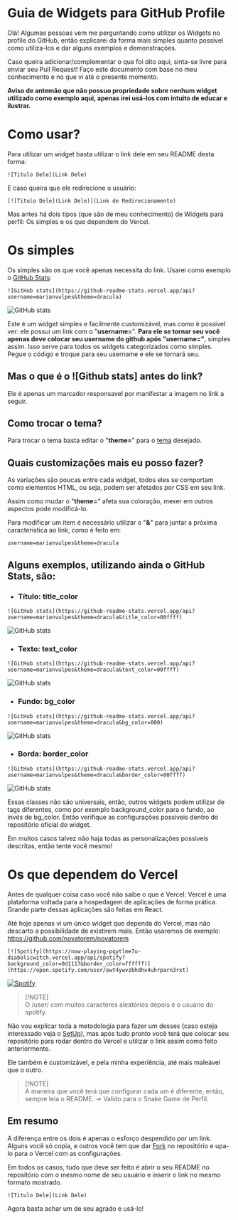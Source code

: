 # Guia de Widgets para GitHub Profile
Olá! Algumas pessoas vem me perguntando como utilizar os Widgets no profile do GitHub, então explicarei da forma mais simples quanto possivel como utiliza-los e dar alguns exemplos e demonstrações. 

Caso queira adicionar/complementar o que foi dito aqui, sinta-se livre para enviar seu Pull Request! Faço este documento com base no meu conhecimento e no que vi até o presente momento.

**Aviso de antemão que não possuo propriedade sobre nenhum widget utilizado como exemplo aqui, apenas irei usá-los com intuito de educar e ilustrar.**

# Como usar?
Para utilizar um widget basta utilizar o link dele em seu README desta forma:
```
![Titulo Dele](Link Dele)
```
E caso queira que ele redirecione o usuário:
```
[![Titulo Dele](Link Dele)](Link de Redirecionamento)
```
Mas antes há dois tipos (que são de meu conhecimento) de Widgets para perfil: Os simples e os que dependem do Vercel. 

# Os simples
Os simples são os que você apenas necessita do link. Usarei como exemplo o <a href=https://github.com/anuraghazra/github-readme-stats>GitHub Stats</a>:
```
![GitHub stats](https://github-readme-stats.vercel.app/api?username=marianvulpes&theme=dracula)
```

![GitHub stats](https://github-readme-stats.vercel.app/api?username=marianvulpes&theme=dracula)

Este é um widget simples e facilmente customizável, mas como é possivel ver: ele possui um link com o "**username=**". **Para ele se tornar seu você apenas deve colocar seu username do github após "username="**, simples assim. Isso serve para todos os widgets categorizados como simples. Pegue o código e troque para seu username e ele se tornará seu.

## Mas o que é o ![Github stats] antes do link?
Ele é apenas um marcador responsavel por manifestar a imagem no link a seguir.

## Como trocar o tema?
Para trocar o tema basta editar o "**theme=**" para o <a href="https://github.com/anuraghazra/github-readme-stats/blob/master/themes/README.md">tema</a> desejado.

## Quais customizações mais eu posso fazer?
As variações são poucas entre cada widget, todos eles se comportam como elementos HTML, ou seja, podem ser afetados por CSS em seu link.

Assim como mudar o "**theme=**" afeta sua coloração, mexer em outros aspectos pode modificá-lo.

Para modificar um item é necessário utilizar o "**&**" para juntar a próxima caracteristica ao link, como é feito em:
```
username=marianvulpes&theme=dracula
```

## Alguns exemplos, utilizando ainda o GitHub Stats, são:
- ### Título: title_color
```
![GitHub stats](https://github-readme-stats.vercel.app/api?username=marianvulpes&theme=dracula&title_color=00ffff)
```
![GitHub stats](https://github-readme-stats.vercel.app/api?username=marianvulpes&theme=dracula&title_color=00ffff)
- ### Texto: text_color 
```
![GitHub stats](https://github-readme-stats.vercel.app/api?username=marianvulpes&theme=dracula&text_color=00ffff)
```
![GitHub stats](https://github-readme-stats.vercel.app/api?username=marianvulpes&theme=dracula&text_color=00ffff)
- ### Fundo: bg_color
```
![GitHub stats](https://github-readme-stats.vercel.app/api?username=marianvulpes&theme=dracula&bg_color=000)
```
![GitHub stats](https://github-readme-stats.vercel.app/api?username=marianvulpes&theme=dracula&bg_color=000)
- ### Borda: border_color
```
![GitHub stats](https://github-readme-stats.vercel.app/api?username=marianvulpes&theme=dracula&border_color=00ffff)
```
![GitHub stats](https://github-readme-stats.vercel.app/api?username=marianvulpes&theme=dracula&border_color=00ffff)

Essas classes não são universais, então, outros widgets podem utilizar de tags diferentes, como por exemplo background_color para o fundo, ao invés de bg_color. Então verifique as configurações possiveis dentro do repositório oficial do widget. 

Em muitos casos talvez não haja todas as personalizações possiveis descritas, então tente você mesmo!

# Os que dependem do Vercel
Antes de qualquer coisa caso você não saibe o que é Vercel: 
Vercel é uma plataforma voltada para a hospedagem de aplicações de forma prática. Grande parte dessas aplicações são feitas em React. 

Até hoje apenas vi um único widget que dependa do Vercel, mas não descarto a possibilidade de existirem mais. Então usaremos de exemplo:
https://github.com/novatorem/novatorem
```
[![Spotify](https://now-playing-pqytlme7u-diabolicwitch.vercel.app/api/spotify?background_color=0d1117&border_color=ffffff)](https://open.spotify.com/user/ewt4ywvzbhdhx4uhrparn3rxt)
```
[![Spotify](https://now-playing-pqytlme7u-diabolicwitch.vercel.app/api/spotify?background_color=0d1117&border_color=ffffff)](https://open.spotify.com/user/ewt4ywvzbhdhx4uhrparn3rxt)

> [!NOTE]\
> O /user/ com muitos caracteres aleatórios depois é o usuário do spotify.

Não vou explicar toda a metodologia para fazer um desses (caso esteja interessado veja o <a href="https://github.com/novatorem/novatorem/blob/main/SetUp.md">SetUp</a>), mas após tudo pronto você terá que colocar seu repositório para rodar dentro do Vercel e utilizar o link assim como feito anteriormente.

Ele também é customizável, e pela minha experiência, até mais maleável que o outro.

> [!NOTE]\
> A maneira que você terá que configurar cada um é diferente, então, sempre leia o README. -> Valido para o Snake Game de Perfil.

## Em resumo

A diferença entre os dois é apenas o esforço despendido por um link. Alguns você só copia, e outros você tem que dar <a href="https://docs.github.com/pt/get-started/quickstart/fork-a-repo">Fork</a> no repositório e upa-lo para o Vercel com as configurações.

Em todos os casos, tudo que deve ser feito é abrir o seu README no repositório com o mesmo nome de seu usuário e inserir o link no mesmo formato mostrado.
```
![Titulo Dele](Link Dele)
```

Agora basta achar um de seu agrado e usá-lo!



